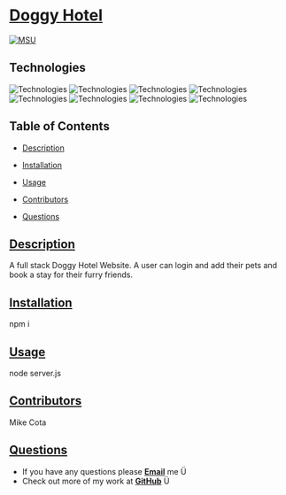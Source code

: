 # [Doggy Hotel](https://github.com/ysaad01/project2)

[![MSU](https://img.shields.io/badge/MSU-Coding%20Bootcamp-green/)](https://bootcamp.msu.edu/)

## Technologies

![Technologies](https://img.shields.io/badge/-Git-F05032?logo=Git&logoColor=white)
![Technologies](https://img.shields.io/badge/-JavaScript-007396?logo=JavaScript&logoColor=white)
![Technologies](https://img.shields.io/badge/-Node.js-339933?logo=Node.js&logoColor=white)
![Technologies](https://img.shields.io/badge/-npm-CB3837?logo=npm&logoColor=white)
![Technologies](https://img.shields.io/badge/-MySQL-4479A1?logo=MySQL&logoColor=white)
![Technologies](https://img.shields.io/badge/-Sequelize-52B0E7?logo=Sequelize&logoColor=white)
![Technologies](https://img.shields.io/badge/-Express-000000?logo=&logoColor=white)
![Technologies](https://img.shields.io/badge/-dotenv-000000?logo=&logoColor=white)

## Table of Contents

- [Description](#description)
- [Installation](#installation)
- [Usage](#usage)

- [Contributors](#contributors)

- [Questions](#questions)

## [Description](#table-of-contents)

A full stack Doggy Hotel Website. A user can login and add their pets and book a stay for their furry friends.

## [Installation](#table-of-contents)

npm i

## [Usage](#table-of-contents)

node server.js

## [Contributors](#table-of-contents)

Mike Cota

## [Questions](#table-of-contents)

- If you have any questions please [**Email**](mailto:ysaad2325@gmail.com) me Ü
- Check out more of my work at [**GitHub**](https://github.com/ysaad01) Ü
